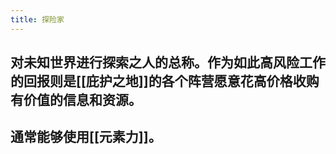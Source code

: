 ```yaml
---
title: 探险家
---
```


## 对未知世界进行探索之人的总称。作为如此高风险工作的回报则是[[庇护之地]]的各个阵营愿意花高价格收购有价值的信息和资源。
## 通常能够使用[[元素力]]。
##
